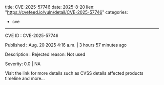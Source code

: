  
title: CVE-2025-57746
date: 2025-8-20
lien: "https://cvefeed.io/vuln/detail/CVE-2025-57746"
categories:
  - cve
---

CVE ID : CVE-2025-57746

Published :  Aug. 20
2025
4:16 a.m. | 3 hours
57 minutes ago

Description : Rejected reason: Not used

Severity: 0.0 | NA

Visit the link for more details
such as CVSS details
affected products
timeline
and more...
